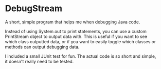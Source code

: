 # DebugStream
A short, simple program that helps me when debugging Java code. 

Instead of using System.out to print statements, you can use a custom PrintStream object to output data with.
This is useful if you want to see which class outputted data, or if you want to easily toggle which classes or methods can output debugging data.

I included a small JUnit test for fun.
The actual code is so short and simple, it doesn't really need to be tested.

